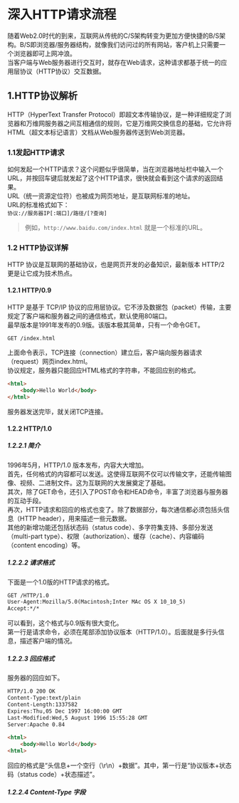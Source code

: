 # 深入HTTP请求流程

随着Web2.0时代的到来，互联网从传统的C/S架构转变为更加方便快捷的B/S架构。B/S即浏览器/服务器结构，就像我们访问过的所有网站，客户机上只需要一个浏览器即可上网冲浪。  
当客户端与Web服务器进行交互时，就存在Web请求，这种请求都基于统一的应用层协议（HTTP协议）交互数据。  

## 1.HTTP协议解析

HTTP（HyperText Transfer Protocol）即超文本传输协议，是一种详细规定了浏览器和万维网服务器之间互相通信的规则，它是万维网交换信息的基础，它允许将HTML（超文本标记语言）文档从Web服务器传送到Web浏览器。  

### 1.1发起HTTP请求  

如何发起一个HTTP请求？这个问题似乎很简单，当在浏览器地址栏中输入一个URL，并按回车键后就发起了这个HTTP请求，很快就会看到这个请求的返回结果。  
URL（统一资源定位符）也被成为网页地址，是互联网标准的地址。  
URL的标准格式如下：  
`协议://服务器IP[:端口]/路径/[?查询]`  
  >例如，`http://www.baidu.com/index.html` 就是一个标准的URL。  

### 1.2 HTTP协议详解  

HTTP 协议是互联网的基础协议，也是网页开发的必备知识，最新版本 HTTP/2 更是让它成为技术热点。  

#### 1.2.1 HTTP/0.9  

HTTP 是基于 TCP/IP 协议的应用层协议。它不涉及数据包（packet）传输，主要规定了客户端和服务器之间的通信格式，默认使用80端口。  
最早版本是1991年发布的0.9版。该版本极其简单，只有一个命令GET。  

``` html  
GET /index.html  
```  

上面命令表示，TCP连接（connection）建立后，客户端向服务器请求（request）网页index.html。  
协议规定，服务器只能回应HTML格式的字符串，不能回应别的格式。  

``` html
<html>
    <body>Hello World</body>
</html>
```  

服务器发送完毕，就关闭TCP连接。  

#### 1.2.2 HTTP/1.0

##### 1.2.2.1 简介  

1996年5月，HTTP/1.0 版本发布，内容大大增加。  
首先，任何格式的内容都可以发送。这使得互联网不仅可以传输文字，还能传输图像、视频、二进制文件。这为互联网的大发展奠定了基础。  
其次，除了GET命令，还引入了POST命令和HEAD命令，丰富了浏览器与服务器的互动手段。  
再次，HTTP请求和回应的格式也变了。除了数据部分，每次通信都必须包括头信息（HTTP header），用来描述一些元数据。  
其他的新增功能还包括状态码（status code）、多字符集支持、多部分发送（multi-part type）、权限（authorization）、缓存（cache）、内容编码（content encoding）等。  

##### 1.2.2.2 请求格式  

下面是一个1.0版的HTTP请求的格式。  

``` html
GET /HTTP/1.0  
User-Agent:Mozilla/5.0(Macintosh;Inter MAc OS X 10_10_5)  
Accept:*/*  
```  

可以看到，这个格式与0.9版有很大变化。  
第一行是请求命令，必须在尾部添加协议版本（HTTP/1.0）。后面就是多行头信息，描述客户端的情况。  

##### 1.2.2.3 回应格式  

服务器的回应如下。  

``` html
HTTP/1.0 200 OK  
Content-Type:text/plain  
Content-Length:1337582  
Expires:Thu,05 Dec 1997 16:00:00 GMT
Last-Modified:Wed,5 August 1996 15:55:28 GMT  
Server:Apache 0.84  
  
<html>
    <body>Hello World</body>
<html>
```  

回应的格式是“头信息+一个空行（\r\n）+数据”。其中，第一行是“协议版本+状态码（status code）+状态描述”。  

##### 1.2.2.4 Content-Type 字段  
